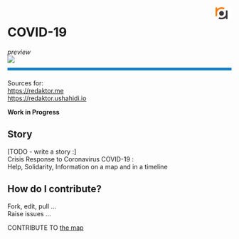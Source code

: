 
<img src="https://raw.githubusercontent.com/redaktor/style/master/assets/readme/logo.png" width="36" height="auto" align="right">

# COVID-19
*preview*<br>
<img src="https://redaktor.me/_deliver/ushahidi.png" width="200" height="auto"><br>
[![-](https://raw.githubusercontent.com/redaktor/style/master/assets/readme/lineBlue.png)](#)<br>
<br>
Sources for:<br>
https://redaktor.me<br>
https://redaktor.ushahidi.io

**Work in Progress**

## Story

[TODO - write a story :]<br>
Crisis Response to Coronavirus COVID-19 : <br>
Help, Solidarity, Information on a map and in a timeline


## How do I contribute?

Fork, edit, pull ...<br>
Raise issues ...

CONTRIBUTE TO [the map](https://redaktor.me)
